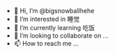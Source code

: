 - 👋 Hi, I’m @bigsnowballhehe
- 👀 I’m interested in 睡觉
- 🌱 I’m currently learning 吃饭
- 💞️ I’m looking to collaborate on ...
- 📫 How to reach me ...

<!---
bigsnowballhehe/bigsnowballhehe is a ✨ special ✨ repository because its `README.md` (this file) appears on your GitHub profile.
You can click the Preview link to take a look at your changes.
--->
